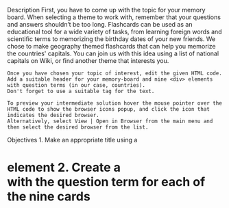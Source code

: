Description
    First, you have to come up with the topic for your memory board. 
    When selecting a theme to work with, remember that your questions and answers shouldn’t be too long.
    Flashcards can be used as an educational tool for a wide variety of tasks, from learning foreign words and scientific terms to memorizing the birthday dates of your new friends.
    We chose to make geography themed flashcards that can help you memorize the countries' capitals.
    You can join us with this idea using a list of national capitals on Wiki, or find another theme that interests you.

    Once you have chosen your topic of interest, edit the given HTML code. 
    Add a suitable header for your memory-board and nine <div> elements with question terms (in our case, countries).
    Don't forget to use a suitable tag for the text.

    To preview your intermediate solution hover the mouse pointer over the HTML code to show the browser icons popup, and click the icon that indicates the desired browser. 
    Alternatively, select View | Open in Browser from the main menu and then select the desired browser from the list.

Objectives
    1. Make an appropriate title using a <h1> element
    2. Create a <div> with the question term for each of the nine cards